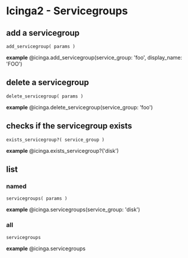 # Icinga2 - Servicegroups


## add a servicegroup
    add_servicegroup( params )

**example**
    @icinga.add_servicegroup(service_group: 'foo', display_name: 'FOO')

## delete a servicegroup
    delete_servicegroup( params )

**example**
    @icinga.delete_servicegroup(service_group: 'foo')


## checks if the servicegroup exists
    exists_servicegroup?( service_group )

**example**
    @icinga.exists_servicegroup?('disk')


## list

### named
    servicegroups( params )

**example**
    @icinga.servicegroups(service_group: 'disk')

### all
    servicegroups

**example**
    @icinga.servicegroups

